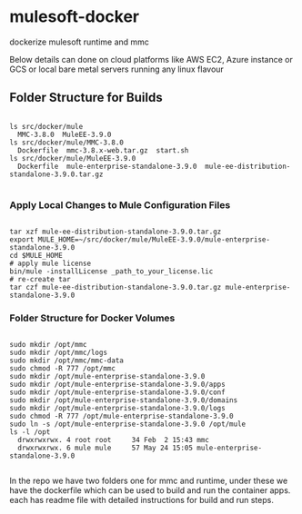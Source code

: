# mulesoft-docker
dockerize mulesoft runtime and mmc

Below details can done on cloud platforms like AWS EC2, Azure instance or GCS or local bare metal servers running any linux flavour

## Folder Structure for Builds
```shell

ls src/docker/mule
  MMC-3.8.0  MuleEE-3.9.0
ls src/docker/mule/MMC-3.8.0
  Dockerfile  mmc-3.8.x-web.tar.gz  start.sh
ls src/docker/mule/MuleEE-3.9.0
  Dockerfile  mule-enterprise-standalone-3.9.0  mule-ee-distribution-standalone-3.9.0.tar.gz
 
 ```
### Apply Local Changes to Mule Configuration Files
```shell

tar xzf mule-ee-distribution-standalone-3.9.0.tar.gz
export MULE_HOME=~/src/docker/mule/MuleEE-3.9.0/mule-enterprise-standalone-3.9.0
cd $MULE_HOME
# apply mule license
bin/mule -installLicense _path_to_your_license.lic
# re-create tar
tar czf mule-ee-distribution-standalone-3.9.0.tar.gz mule-enterprise-standalone-3.9.0

```
### Folder Structure for Docker Volumes
```shell

sudo mkdir /opt/mmc
sudo mkdir /opt/mmc/logs
sudo mkdir /opt/mmc/mmc-data
sudo chmod -R 777 /opt/mmc
sudo mkdir /opt/mule-enterprise-standalone-3.9.0
sudo mkdir /opt/mule-enterprise-standalone-3.9.0/apps
sudo mkdir /opt/mule-enterprise-standalone-3.9.0/conf
sudo mkdir /opt/mule-enterprise-standalone-3.9.0/domains
sudo mkdir /opt/mule-enterprise-standalone-3.9.0/logs
sudo chmod -R 777 /opt/mule-enterprise-standalone-3.9.0
sudo ln -s /opt/mule-enterprise-standalone-3.9.0 /opt/mule
ls -l /opt
  drwxrwxrwx. 4 root root     34 Feb  2 15:43 mmc
  drwxrwxrwx. 6 mule mule     57 May 24 15:05 mule-enterprise-standalone-3.9.0
  
```

In the repo we have two folders one for mmc and runtime, under these we have the dockerfile which can be used to build and run the container apps. each has readme file with detailed instructions for build and run steps. 
